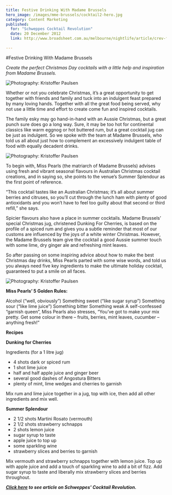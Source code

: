 ```yaml
---
title: Festive Drinking With Madame Brussels
hero_image: /images/mme-brussels/cocktail2-hero.jpg
category: Content Marketing
published:
  for: "Schweppes Cocktail Revolution"
  date: 20 December 2012
  link: http://www.broadsheet.com.au/melbourne/nightlife/article/crev-festive-drinking-madame-brussels
 
---
```

#Festive Drinking With Madame Brussels

*Create the perfect Christmas Day cocktails with a little help and inspiration from Madame Brussels.*

![Photography: Kristoffer Paulsen](/images/mme-brussels/cocktail3.jpg)

Whether or not you celebrate Christmas, it’s a great opportunity to get together with friends and family and tuck into an indulgent feast prepared by many loving hands. Together with all the great food being served, why not use a little time and effort to create come fun and inspired cocktails.

The family esky may go hand-in-hand with an Aussie Christmas, but a great punch sure does go a long way. Sure, it may be too hot for continental classics like warm eggnog or hot buttered rum, but a great cocktail jug can be just as indulgent. So we spoke with the team at Madame Brussels, who told us all about just how to complement an excessively indulgent table of food with equally decadent drinks.

![Photography: Kristoffer Paulsen](/images/mme-brussels/cocktail1.jpg)

To begin with, Miss Pearls (the matriarch of Madame Brussels) advises using fresh and vibrant seasonal flavours in Australian Christmas cocktail creations, and in saying so, she points to the venue’s Summer Splendour as the first point of reference.

“This cocktail tastes like an Australian Christmas; it’s all about summer berries and citruses, so you’ll cut through the lunch ham with plenty of good antioxidants and you won’t have to feel too guilty about that second or third refill,” she says.

Spicier flavours also have a place in summer cocktails. Madame Brussels’ special Christmas jug, christened Dunking For Cherries, is based on the profile of a spiced rum and gives you a subtle reminder that most of our customs are influenced by the joys of a white winter Christmas. However, the Madame Brussels team give the cocktail a good Aussie summer touch with some lime, dry ginger ale and refreshing mint leaves.

So after passing on some inspiring advice about how to make the best Christmas day drinks, Miss Pearls parted with some wise words, and told us you always need five key ingredients to make the ultimate holiday cocktail, guaranteed to put a smile on all faces.

![Photography: Kristoffer Paulsen](/images/mme-brussels/cocktail2.jpg)

**Miss Pearls’ 5 Golden Rules:**

Alcohol (“well, obviously”)
Something sweet (“like sugar syrup”)
Something sour (“like lime juice”)
Something bitter
Something weak
A self-confessed “garnish queen”, Miss Pearls also stresses, “You’ve got to make your mix pretty. Get some colour in there – fruits, berries, mint leaves, cucumber – anything fresh!”

**Recipes**

**Dunking for Cherries**

Ingredients (for a 1 litre jug)

- 4 shots dark or spiced rum
- 1 shot lime juice
- half and half apple juice and ginger beer
- several good dashes of Angostura Bitters
- plenty of mint, lime wedges and cherries to garnish

Mix rum and lime juice together in a jug, top with ice, then add all other ingredients and mix well.

**Summer Splendour**

- 2 1/2 shots Martini Rosato (vermouth)
- 2 1/2 shots strawberry schnapps
- 2 shots lemon juice
- sugar syrup to taste
- apple juice to top up
- some sparkling wine 
- strawberry slices and berries to garnish

Mix vermouth and strawberry schnapps together with lemon juice. Top up with apple juice and add a touch of sparkling wine to add a bit of fizz. Add sugar syrup to taste and liberally mix strawberry slices and berries throughout.

***[Click here](http://www.cocktailrevolution.com.au/articles/festive-drinking-with-madame-brussels/) to see article on Schweppes' Cocktail Revolution.***